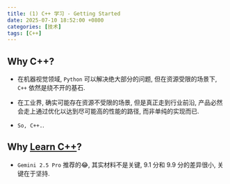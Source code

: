 ```yaml
---
title: (1) C++ 学习 - Getting Started
date: 2025-07-10 18:52:00 +0800
categories: [技术]
tags: [C++]
---
```


## Why C++?

* 在机器视觉领域, `Python` 可以解决绝大部分的问题, 但在资源受限的场景下, `C++` 依然是绕不开的基石.

* 在工业界, 确实可能存在资源不受限的场景, 但是真正走到行业前沿, 产品必然会走上通过优化以达到尽可能高的性能的路径, 而非单纯的实现而已.

* `So, C++.`.

## Why [Learn C++](https://www.learncpp.com/)?

* `Gemini 2.5 Pro` 推荐的😂, 其实材料不是关键, 9.1 分和 9.9 分的差异很小, 关键在于坚持.
